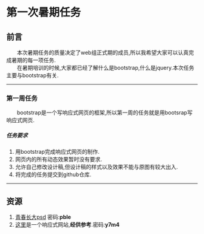 第一次暑期任务
=============
前言
----------------
&emsp;&emsp;本次暑期任务的质量决定了web组正式期的成员,所以我希望大家可以认真完成暑期的每一项任务.<br>
&emsp;&emsp;在暑期培训的时候,大家都已经了解什么是bootstrap,什么是jquery.本次任务主要与bootstrap有关.
<hr>

### 第一周任务<br>
&emsp;&emsp;bootstrap是一个写响应式网页的框架,所以第一周的任务就是用bootsrap写响应式网页.<br>

##### 任务要求
1. 用bootstrap完成响应式网页的制作.
2. 网页内的所有动态效果暂时没有要求.
3. 允许自己修改设计稿,但设计稿的样式以及效果不能与原图有较大出入.
4. 将完成的任务提交到github仓库.
<hr>

## 资源
1. [青春长大psd](https://pan.baidu.com/s/17jZXev_WO9QkFYfmJjplTQ) 密码:**pble**
2. [这里](https://pan.baidu.com/s/1Auwzd-SbOTHEExcEhzx9Wg)是一个响应式网站,**经供参考**.密码:**y7m4**


 

